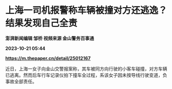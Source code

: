 # 上海一司机报警称车辆被撞对方还逃逸？结果发现自己全责
**澎湃新闻编辑 邹桥 视频来源 金山警务百事通**

**2023-10-21 05:44**

**https://m.thepaper.cn/detail/25012167**

近日，上海一女子向金山交警报案称，其车被同方向行驶的小客车碰撞，对方车辆已逃离。然而后车行车记录仪拍下撞车全过程，系该女子因未按导线行驶变道，负事故全部责任。